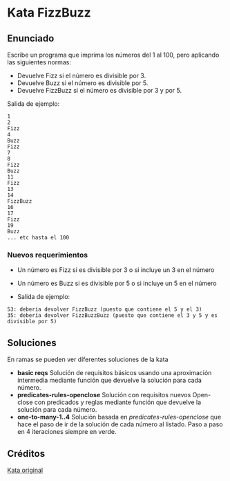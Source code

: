 # Kata FizzBuzz

## Enunciado

Escribe un programa que imprima los números del 1 al 100, pero aplicando las siguientes normas:
- Devuelve Fizz si el número es divisible por 3.
- Devuelve Buzz si el número es divisible por 5.
- Devuelve FizzBuzz si el número es divisible por 3 y por 5.

Salida de ejemplo:

```
1
2
Fizz
4
Buzz
Fizz
7
8
Fizz
Buzz
11
Fizz
13
14
FizzBuzz
16
17
Fizz
19
Buzz
... etc hasta el 100
```

### Nuevos requerimientos

- Un número es Fizz si es divisible por 3 o si incluye un 3 en el número
- Un número es Buzz si es divisible por 5 o si incluye un 5 en el número

- Salida de ejemplo:

```
53: debería devolver FizzBuzz (puesto que contiene el 5 y el 3)
35: debería devolver FizzBuzzBuzz (puesto que contiene el 3 y 5 y es divisible por 5)
```

## Soluciones

En ramas se pueden ver diferentes soluciones de la kata

- **basic reqs** Solución de requisitos básicos usando una aproximación intermedia mediante función que devuelve la solución para cada número.
- **predicates-rules-openclose** Solución con requisitos nuevos Open-close con predicados y reglas mediante función que devuelve la solución para cada número.
- **one-to-many-1..4** Solución basada en _predicates-rules-openclose_ que hace el paso de ir de la solución de cada número al listado. Paso a paso en 4 iteraciones siempre en verde.

## Créditos

[Kata original](https://codingdojo.org/kata/FizzBuzz/)
